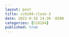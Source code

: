 ```yaml
---
layout: post
title: cc6104-clase-3
date: 2022-8-16 14:30 -0300
categories: [CC6104]
published: true
---
```


